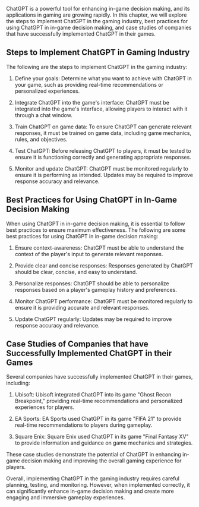 
ChatGPT is a powerful tool for enhancing in-game decision making, and its applications in gaming are growing rapidly. In this chapter, we will explore the steps to implement ChatGPT in the gaming industry, best practices for using ChatGPT in in-game decision making, and case studies of companies that have successfully implemented ChatGPT in their games.

Steps to Implement ChatGPT in Gaming Industry
---------------------------------------------

The following are the steps to implement ChatGPT in the gaming industry:

1. Define your goals: Determine what you want to achieve with ChatGPT in your game, such as providing real-time recommendations or personalized experiences.

2. Integrate ChatGPT into the game's interface: ChatGPT must be integrated into the game's interface, allowing players to interact with it through a chat window.

3. Train ChatGPT on game data: To ensure ChatGPT can generate relevant responses, it must be trained on game data, including game mechanics, rules, and objectives.

4. Test ChatGPT: Before releasing ChatGPT to players, it must be tested to ensure it is functioning correctly and generating appropriate responses.

5. Monitor and update ChatGPT: ChatGPT must be monitored regularly to ensure it is performing as intended. Updates may be required to improve response accuracy and relevance.

Best Practices for Using ChatGPT in In-Game Decision Making
-----------------------------------------------------------

When using ChatGPT in in-game decision making, it is essential to follow best practices to ensure maximum effectiveness. The following are some best practices for using ChatGPT in in-game decision making:

1. Ensure context-awareness: ChatGPT must be able to understand the context of the player's input to generate relevant responses.

2. Provide clear and concise responses: Responses generated by ChatGPT should be clear, concise, and easy to understand.

3. Personalize responses: ChatGPT should be able to personalize responses based on a player's gameplay history and preferences.

4. Monitor ChatGPT performance: ChatGPT must be monitored regularly to ensure it is providing accurate and relevant responses.

5. Update ChatGPT regularly: Updates may be required to improve response accuracy and relevance.

Case Studies of Companies that have Successfully Implemented ChatGPT in their Games
-----------------------------------------------------------------------------------

Several companies have successfully implemented ChatGPT in their games, including:

1. Ubisoft: Ubisoft integrated ChatGPT into its game "Ghost Recon Breakpoint," providing real-time recommendations and personalized experiences for players.

2. EA Sports: EA Sports used ChatGPT in its game "FIFA 21" to provide real-time recommendations to players during gameplay.

3. Square Enix: Square Enix used ChatGPT in its game "Final Fantasy XV" to provide information and guidance on game mechanics and strategies.

These case studies demonstrate the potential of ChatGPT in enhancing in-game decision making and improving the overall gaming experience for players.

Overall, implementing ChatGPT in the gaming industry requires careful planning, testing, and monitoring. However, when implemented correctly, it can significantly enhance in-game decision making and create more engaging and immersive gameplay experiences.
